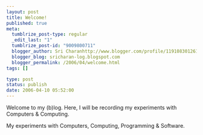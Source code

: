 ```yaml
--- 
layout: post
title: Welcome!
published: true
meta: 
  tumblrize_post-type: regular
  _edit_last: "1"
  tumblrize_post-id: "9009800711"
  blogger_author: Sri Charanhttp://www.blogger.com/profile/11910830126191595892noreply@blogger.com
  blogger_blog: sricharan-log.blogspot.com
  blogger_permalink: /2006/04/welcome.html
tags: []

type: post
status: publish
date: 2006-04-10 05:52:00
---
```

Welcome to my (b)log.
Here, I will be recording my experiments with Computers &amp; Computing.
<div class="blogger-post-footer">My experiments with Computers, Computing, Programming &amp; Software.</div>
